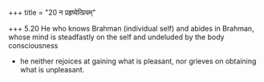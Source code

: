 +++
title = "20 न प्रहृष्येत्प्रियम्"

+++
5.20 He who knows Brahman (individual self) and abides in Brahman, whose
mind is steadfastly on the self and undeluded by the body consciousness
- he neither rejoices at gaining what is pleasant, nor grieves on
obtaining what is unpleasant.
